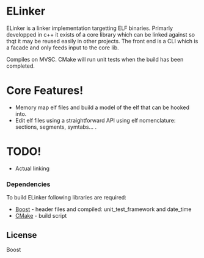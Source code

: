 # ELinker

ELinker is a linker implementation targetting ELF binaries. Primarly developped in c++
it exists of a core library which can be linked against so thqt it may be reused easily in other projects.
The front end is a CLI which is a facade and only feeds input to the core lib.

Compiles on MVSC. CMake will run unit tests when the build has been completed.

# Core Features!

  - Memory map elf files and build a model of the elf that can be hooked into.
  - Edit elf files using a straightforward API using elf nomenclature: sections, segments, symtabs... .

# TODO!
  - Actual linking

### Dependencies

To build ELinker following libraries are required:

* [Boost] - header files and compiled: unit_test_framework and date_time 
* [CMake] - build script

License
----

Boost


   [Boost]: <http://www.boost.org>
   [CMake]: <https://cmake.org/>

